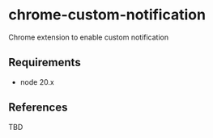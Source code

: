 # chrome-custom-notification

Chrome extension to enable custom notification

## Requirements

- node 20.x

## References

TBD

